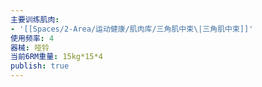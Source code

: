 ```yaml
---
主要训练肌肉:
- '[[Spaces/2-Area/运动健康/肌肉库/三角肌中束\|三角肌中束]]'
使用频率: 4
器械: 哑铃
当前6RM重量: 15kg*15*4
publish: true
---
```

